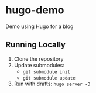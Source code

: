 # hugo-demo
Demo using Hugo for a blog

## Running Locally
1. Clone the repository
2. Update submodules:
   - `git submodule init`
   - `git submodule update`
3. Run with drafts: `hugo server -D`
